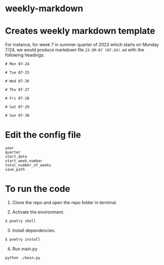 # weekly-markdown

# Creates weekly markdown template

For instance, for week 7 in summer quarter of 2023 which starts on Monday 7/24, we would produce markdown file `23-SM-07 (07-24).md` with the following headings:

```
# Mon 07-24

# Tue 07-25

# Wed 07-26

# Thu 07-27

# Fri 07-28

# Sat 07-29

# Sun 07-30
```

# Edit the config file
```
year
quarter
start_date
start_week_number
total_number_of_weeks
save_path
```

# To run the code
1. Clone the repo and open the repo folder in terminal.

2. Activate the environment.

```bash
$ poetry shell
```

3. Install dependencies.

```bash
$ poetry install
```
4. Run main.py
```
python ./main.py
```
